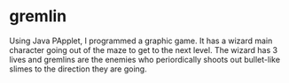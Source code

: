 # gremlin

Using Java PApplet, I programmed a graphic game. It has a wizard main character going out of the maze to get to the next level. The wizard has 3 lives and gremlins are the enemies who periordically shoots out bullet-like slimes to the direction they are going. 

